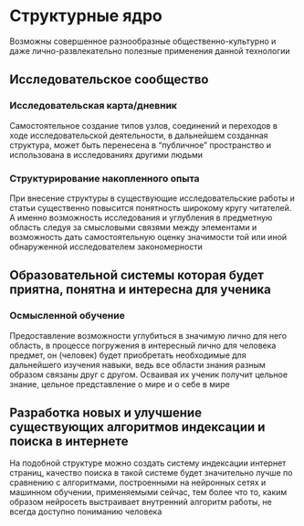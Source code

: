 # Структурные ядро

Возможны совершенное разнообразные общественно-культурно и даже лично-развлекательно полезные применения данной технологии

## Исследовательское сообщество
### Исследовательская карта/дневник
Самостоятельное создание типов узлов, соединений и переходов в ходе исследовательской деятельности, в дальнейшем созданная структура, может быть перенесена в “публичное” пространство и использована в исследованиях другими людьми

### Структурирование накопленного опыта
При внесение структуры в существующие исследовательские работы и статьи существенно повысится понятность широкому кругу читателей. А именно возможность исследования и углубления в предметную область следуя за смысловыми связями между элементами и возможность дать самостоятельную оценку значимости той или иной обнаруженной исследователем закономерности

## Образовательной системы которая будет приятна, понятна и интересна для ученика

### Осмысленной обучение
Предоставление возможности углубиться в значимую лично для него область, в процессе погружения в интересный лично для человека предмет, он (человек) будет приобретать необходимые для дальнейшего изучения навыки, ведь все области знания разным образом связаны друг с другом. Осваивая их ученик получит цельное знание, цельное представление о мире и о себе в мире

## Разработка новых и улучшение существующих алгоритмов индексации и поиска в интернете
На подобной структуре можно создать систему индексации интернет страниц, качество поиска в такой системе будет значительно лучше по сравнению с алгоритмами, построенными на нейронных сетях и машинном обучении, применяемыми сейчас, тем более что то, каким образом нейросеть выстраивает внутренний алгоритм работы, не всегда доступно пониманию человека

